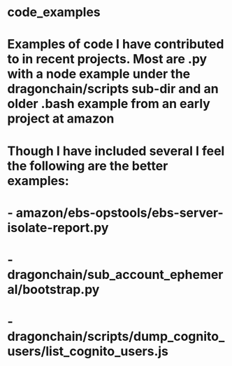 # code_examples

# Examples of code I have contributed to in recent projects. Most are .py with a node example under the dragonchain/scripts sub-dir and an older .bash example from an early project at amazon
# Though I have included several I feel the following are the better examples: 
# - amazon/ebs-opstools/ebs-server-isolate-report.py 
# - dragonchain/sub_account_ephemeral/bootstrap.py
# - dragonchain/scripts/dump_cognito_users/list_cognito_users.js
